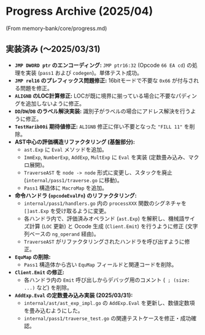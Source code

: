 # Progress Archive (2025/04)

(From memory-bank/core/progress.md)

## 実装済み (～2025/03/31)
- **`JMP DWORD ptr` のエンコーディング:** `JMP ptr16:32` (Opcode `66 EA cd`) の処理を実装 (`pass1` および `codegen`)。単体テスト成功。
- **`JMP rel16` のプレフィックス問題修正:** 16bitモードで不要な `0x66` が付与される問題を修正。
- **`ALIGNB` のLOC計算修正:** LOCが既に境界に揃っている場合に不要なパディングを追加しないように修正。
- **`DD`/`DW`/`DB` のラベル解決実装:** 識別子がラベルの場合にアドレス解決を行うように修正。
- **`TestHarib00i` 期待値修正:** `ALIGNB` 修正に伴い不要となった `"FILL 11"` を削除。
- **AST中心の評価構造リファクタリング (基盤部分):**
    - `ast.Exp` に `Eval` メソッドを追加。
    - `ImmExp`, `NumberExp`, `AddExp`, `MultExp` に `Eval` を実装 (定数畳み込み、マクロ展開)。
    - `TraverseAST` を `node -> node` 形式に変更し、スタックを廃止 (`internal/pass1/traverse.go` に移動)。
    - `Pass1` 構造体に `MacroMap` を追加。
- **命令ハンドラ (`opcodeEvalFn`) のリファクタリング:**
    - `internal/pass1/handlers.go` 内の `processXXX` 関数のシグネチャを `[]ast.Exp` を受け取るように変更。
    - 各ハンドラ内で、評価済みオペランド (`ast.Exp`) を解釈し、機械語サイズ計算 (`LOC` 更新) と Ocode 生成 (`Client.Emit`) を行うように修正 (文字列ベースの `ng_operand` 経由)。
    - `TraverseAST` がリファクタリングされたハンドラを呼び出すように修正。
- **`EquMap` の削除:**
    - `Pass1` 構造体から古い `EquMap` フィールドと関連コードを削除。
- **`Client.Emit` の修正:**
    - 各ハンドラ内の `Emit` 呼び出しからデバッグ用のコメント (` ; (size: ...)` など) を削除。
- **`AddExp.Eval` の定数畳み込み実装 (2025/03/31):**
    - `internal/ast/ast_exp_impl.go` の `AddExp.Eval` を更新し、数値定数項を畳み込むようにした。
    - `internal/pass1/traverse_test.go` の関連テストケースを修正・成功確認。
